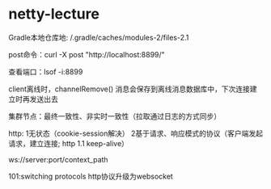 # netty-lecture

Gradle本地仓库地: /.gradle/caches/modules-2/files-2.1

post命令：curl -X post "http://localhost:8899/"

查看端口：lsof -i:8899

client离线时，channelRemove() 消息会保存到离线消息数据库中，下次连接建立时再发送出去

集群节点：最终一致性、非实时一致性（拉取通过日志的方式同步）

http: 1无状态（cookie-session解决）  2基于请求、响应模式的协议（客户端发起请求，建立连接; http 1.1 keep-alive）

ws://server:port/context_path

101:switching protocols http协议升级为websocket